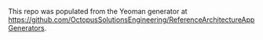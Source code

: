 This repo was populated from the Yeoman generator at https://github.com/OctopusSolutionsEngineering/ReferenceArchitectureAppGenerators.
